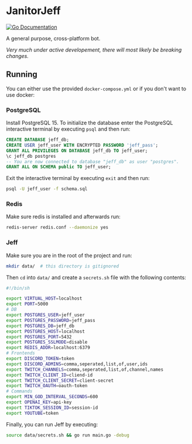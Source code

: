 # JanitorJeff

[![Go Documentation](https://godocs.io/git.sr.ht/~slowtyper/janitorjeff?status.svg)](https://godocs.io/git.sr.ht/~slowtyper/janitorjeff)

A general purpose, cross-platform bot.

*Very much under active developement, there will most likely be breaking changes.*

## Running

You can either use the provided `docker-compose.yml` or if you don't want to use
docker:

### PostgreSQL

Install PostgreSQL 15. To initialize the database enter the PostgreSQL
interactive terminal by executing `psql` and then run:

```sql
CREATE DATABASE jeff_db;
CREATE USER jeff_user WITH ENCRYPTED PASSWORD 'jeff_pass';
GRANT ALL PRIVILEGES ON DATABASE jeff_db TO jeff_user;
\c jeff_db postgres
-- You are now connected to database "jeff_db" as user "postgres".
GRANT ALL ON SCHEMA public TO jeff_user;
```

Exit the interactive terminal by executing `exit` and then run:

```sh
psql -U jeff_user -f schema.sql
```

### Redis

Make sure redis is installed and afterwards run:

```sh
redis-server redis.conf --daemonize yes
```

### Jeff

Make sure you are in the root of the project and run:

```sh
mkdir data/  # this directory is gitignored
```

Then `cd` into `data/` and create a `secrets.sh` file with the following
contents:

```sh
#!/bin/sh

export VIRTUAL_HOST=localhost
export PORT=5000
# DB
export POSTGRES_USER=jeff_user
export POSTGRES_PASSWORD=jeff_pass
export POSTGRES_DB=jeff_db
export POSTGRES_HOST=localhost
export POSTGRES_PORT=5432
export POSTGRES_SSLMODE=disable
export REDIS_ADDR=localhost:6379
# Frontends
export DISCORD_TOKEN=token
export DISCORD_ADMINS=comma,seperated,list,of,user,ids
export TWITCH_CHANNELS=comma,seperated,list,of,channel,names
export TWITCH_CLIENT_ID=cliend-id
export TWITCH_CLIENT_SECRET=client-secret
export TWITCH_OAUTH=oauth-token
# Commands
export MIN_GOD_INTERVAL_SECONDS=600
export OPENAI_KEY=api-key
export TIKTOK_SESSION_ID=session-id
export YOUTUBE=token
```

Finally, you can run Jeff by executing:

```sh
source data/secrets.sh && go run main.go -debug
```
